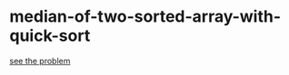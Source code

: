 # median-of-two-sorted-array-with-quick-sort

[see the problem](https://leetcode.com/problems/median-of-two-sorted-arrays/)
